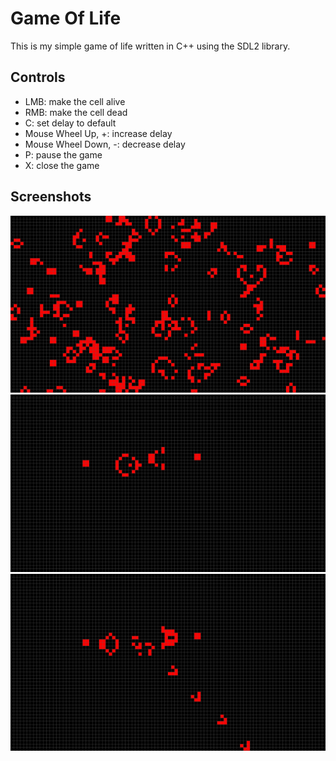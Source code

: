 # Game Of Life
This is my simple game of life written in C++ using the SDL2 library.

## Controls

* LMB: make the cell alive
* RMB: make the cell dead
* C: set delay to default
* Mouse Wheel Up, +: increase delay
* Mouse Wheel Down, -: decrease delay
* P: pause the game
* X: close the game

## Screenshots

![alt text](img/game.png)
![alt text](img/Glider%20Gun.png)
![alt text](img/Glider%20Gun%20In%20Action.png)
